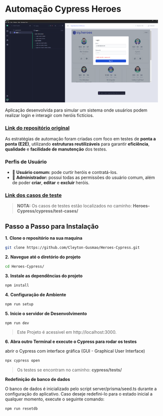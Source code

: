 # Automação Cypress Heroes

![Heroes](./client/src/assets/capa-heroes.png)

Aplicação desenvolvida para simular um sistema onde usuários podem realizar login e interagir com heróis fictícios.

### **[Link do repositório original](https://github.com/cypress-io/cypress-heroes)**

As estratégias de automação foram criadas com foco em testes de **ponta a ponta (E2E)**, utilizando **estruturas reutilizáveis** para garantir **eficiência**, **qualidade** e **facilidade de manutenção** dos testes.

### Perfis de Usuário

- 🔹 **Usuário comum:** pode curtir heróis e contratá-los.  
- 🔸 **Administrador:** possui todas as permissões do usuário comum, além de poder **criar**, **editar** e **excluir** heróis.


### **[Link dos casos de teste](https://github.com/Cleyton-Gusmao/Heroes-Cypress/tree/main/cypress/test-cases/)**
> **NOTA:**
> Os casos de testes estão localizados no caminho: **Heroes-Cypress/cypress/test-cases/**

## Passo a Passo para Instalação

**1.** **Clone o repositório na sua maquina**

```bash
git clone https://github.com/Cleyton-Gusmao/Heroes-Cypress.git
```

**2.** **Navegue até o diretório do projeto**

```bash
cd Heroes-Cypress/
```

**3.** **Instale as dependências do projeto**

```bash
npm install 
```

**4.** **Configuração de Ambiente**

```bash
npm run setup
```

**5.** **Inicie o servidor de Desenvolvimento**

```bash
npm run dev
```

>Este Projeto é acessivel em http://localhost:3000.
>


**6.** **Abra outro Terminal e execute o Cypress para rodar os testes**

abrir o Cypress com interface gráfica (GUI - Graphical User Interface)

```bash
npx cypress open
```

> Os testes se encontram no caminho: **cypress/tests/**
>  


**Redefinição de banco de dados**  

O banco de dados é inicializado pelo script server/prisma/seed.ts durante a configuração do aplicativo. Caso deseje redefini-lo para o estado inicial a qualquer momento, execute o seguinte comando:

```bash
npm run resetdb
```